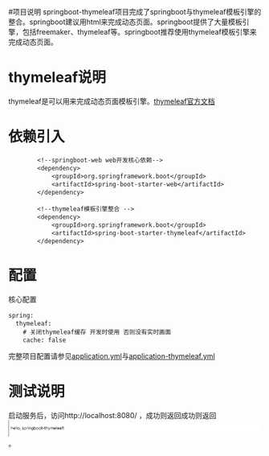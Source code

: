 #项目说明
springboot-thymeleaf项目完成了springboot与thymeleaf模板引擎的整合。springboot建议用html来完成动态页面。springboot提供了大量模板引擎，包括freemaker、thymeleaf等。springboot推荐使用thymeleaf模板引擎来完成动态页面。
# thymeleaf说明
thymeleaf是可以用来完成动态页面模板引擎。[thymeleaf官方文档](https://www.thymeleaf.org/doc/tutorials/3.0/usingthymeleaf.html)
# 依赖引入
```
        <!--springboot-web web开发核心依赖-->
        <dependency>
            <groupId>org.springframework.boot</groupId>
            <artifactId>spring-boot-starter-web</artifactId>
        </dependency>

        <!--thymeleaf模板引擎整合 -->
        <dependency>
            <groupId>org.springframework.boot</groupId>
            <artifactId>spring-boot-starter-thymeleaf</artifactId>
        </dependency>
```
# 配置
核心配置
```
spring:
  thymeleaf:
    # 关闭thymeleaf缓存 开发时使用 否则没有实时画面
    cache: false
```
完整项目配置请参见[application.yml](application.yml)与[application-thymeleaf.yml](application-thymeleaf.yml)  

# 测试说明
启动服务后，访问http://localhost:8080/ ，成功则返回成功则返回![success页面](img/success.jpg)。



